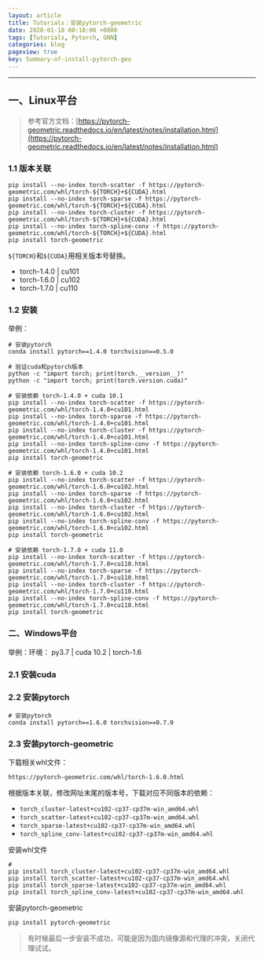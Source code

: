 ```yaml
---
layout: article
title: Tutorials：安装pytorch-geometric
date: 2020-01-18 00:10:00 +0800
tags: [Tutorials, Pytorch, GNN]
categories: blog
pageview: true
key: Summary-of-install-pytorch-geo
---
```


------

## 一、Linux平台

> 参考官方文档：[https://pytorch-geometric.readthedocs.io/en/latest/notes/installation.html](https://pytorch-geometric.readthedocs.io/en/latest/notes/installation.html)

### 1.1 版本关联

```
pip install --no-index torch-scatter -f https://pytorch-geometric.com/whl/torch-${TORCH}+${CUDA}.html
pip install --no-index torch-sparse -f https://pytorch-geometric.com/whl/torch-${TORCH}+${CUDA}.html
pip install --no-index torch-cluster -f https://pytorch-geometric.com/whl/torch-${TORCH}+${CUDA}.html
pip install --no-index torch-spline-conv -f https://pytorch-geometric.com/whl/torch-${TORCH}+${CUDA}.html
pip install torch-geometric
```

`${TORCH}`和`${CUDA}`用相关版本号替换。

- torch-1.4.0  |  cu101
- torch-1.6.0  |  cu102
- torch-1.7.0  |  cu110

### 1.2 安装

举例：

```shell
# 安装pytorch
conda install pytorch==1.4.0 torchvision==0.5.0

# 验证cuda和pytorch版本
python -c "import torch; print(torch.__version__)"
python -c "import torch; print(torch.version.cuda)"

# 安装依赖 torch-1.4.0 + cuda 10.1
pip install --no-index torch-scatter -f https://pytorch-geometric.com/whl/torch-1.4.0+cu101.html
pip install --no-index torch-sparse -f https://pytorch-geometric.com/whl/torch-1.4.0+cu101.html
pip install --no-index torch-cluster -f https://pytorch-geometric.com/whl/torch-1.4.0+cu101.html
pip install --no-index torch-spline-conv -f https://pytorch-geometric.com/whl/torch-1.4.0+cu101.html
pip install torch-geometric

# 安装依赖 torch-1.6.0 + cuda 10.2
pip install --no-index torch-scatter -f https://pytorch-geometric.com/whl/torch-1.6.0+cu102.html
pip install --no-index torch-sparse -f https://pytorch-geometric.com/whl/torch-1.6.0+cu102.html
pip install --no-index torch-cluster -f https://pytorch-geometric.com/whl/torch-1.6.0+cu102.html
pip install --no-index torch-spline-conv -f https://pytorch-geometric.com/whl/torch-1.6.0+cu102.html
pip install torch-geometric

# 安装依赖 torch-1.7.0 + cuda 11.0
pip install --no-index torch-scatter -f https://pytorch-geometric.com/whl/torch-1.7.0+cu110.html
pip install --no-index torch-sparse -f https://pytorch-geometric.com/whl/torch-1.7.0+cu110.html
pip install --no-index torch-cluster -f https://pytorch-geometric.com/whl/torch-1.7.0+cu110.html
pip install --no-index torch-spline-conv -f https://pytorch-geometric.com/whl/torch-1.7.0+cu110.html
pip install torch-geometric
```





### 二、Windows平台

举例：环境： py3.7 | cuda 10.2 | torch-1.6

### 2.1 安装cuda

### 2.2 安装pytorch

```shell
# 安装pytorch
conda install pytorch==1.6.0 torchvision==0.7.0
```

### 2.3 安装pytorch-geometric

下载相关whl文件：

`https://pytorch-geometric.com/whl/torch-1.6.0.html`

根据版本关联，修改网址末尾的版本号，下载对应不同版本的依赖：

- `torch_cluster-latest+cu102-cp37-cp37m-win_amd64.whl`
- `torch_scatter-latest+cu102-cp37-cp37m-win_amd64.whl`
- `torch_sparse-latest+cu102-cp37-cp37m-win_amd64.whl`
- `torch_spline_conv-latest+cu102-cp37-cp37m-win_amd64.whl`

安装whl文件

```shell
# 
pip install torch_cluster-latest+cu102-cp37-cp37m-win_amd64.whl
pip install torch_scatter-latest+cu102-cp37-cp37m-win_amd64.whl
pip install torch_sparse-latest+cu102-cp37-cp37m-win_amd64.whl
pip install torch_spline_conv-latest+cu102-cp37-cp37m-win_amd64.whl
```

安装pytorch-geometric

```
pip install pytorch-geometric
```

> 有时候最后一步安装不成功，可能是因为国内镜像源和代理的冲突，关闭代理试试。